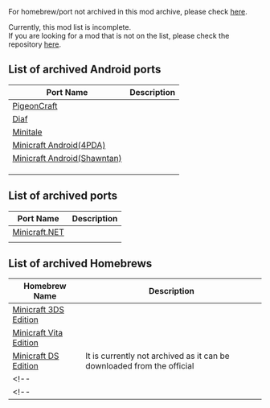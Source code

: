 
For homebrew/port not archived in this mod archive, please check [here](https://github.com/FurnishedChunk/Minicraft-Mod-Archives/blob/master/README.md#unarchived-mod-list).  

Currently, this mod list is incomplete.  
If you are looking for a mod that is not on the list, please check the repository [here](https://github.com/FurnishedChunk/Minicraft-Mod-Archives/tree/master/Minicraft%20Ports/).  

## List of archived Android ports
| Port Name | Description |
| ---- | ---- |
| [PigeonCraft](https://github.com/FurnishedChunk/Minicraft-Mod-Archives/tree/master/Minicraft%20Ports/Minicraft%20Android/PigeonCraft/Readme.md) |  |
| [Diaf](https://github.com/FurnishedChunk/Minicraft-Mod-Archives/tree/master/Minicraft%20Ports/Minicraft%20Android/diaf/Readme.md) |  |
| [Minitale](https://github.com/FurnishedChunk/Minicraft-Mod-Archives/tree/master/Minicraft%20Ports/Minicraft%20Android/MiniTale/readme.md) |  |
| [Minicraft Android(4PDA)](https://github.com/FurnishedChunk/Minicraft-Mod-Archives/tree/master/Minicraft%20Ports/Minicraft%20Android/Minicraft-4PDA/readme.md) |  |
| [Minicraft Android(Shawntan)](https://github.com/FurnishedChunk/Minicraft-Mod-Archives/tree/master/Minicraft%20Ports/Minicraft%20Android/Minicraft-Shawntan-Port/readme.md) |  |
| [](/readme.md) |  |
| [](/readme.md) |  |
| [](/readme.md) |  |

## List of archived ports
| Port Name | Description |
| ---- | ---- |
| [Minicraft.NET](https://github.com/FurnishedChunk/Minicraft-Mod-Archives/tree/master/Minicraft%20Ports/MiniCraft.NET/Readme.md) |  |
| [](/readme.md) |  |


## List of archived Homebrews
| Homebrew Name | Description |
| ---- | ---- |
| [Minicraft 3DS Edition](https://github.com/FurnishedChunk/Minicraft-Mod-Archives/tree/master/Minicraft%20Ports/Minicraft%20Homebrews/Minicraft%203DS%20Homebrew%20Edition/readme.md) |  |
| [Minicraft Vita Edition](https://github.com/FurnishedChunk/Minicraft-Mod-Archives/tree/master/Minicraft%20Ports/Minicraft%20Homebrews/Minicraft%20PSVita%20Homebrew%20Edition/readme.md) |  |
| [Minicraft DS Edition](https://github.com/FurnishedChunk/Minicraft-Mod-Archives/tree/master/Minicraft%20Ports/Minicraft-DS/readme.md) | It is currently not archived as it can be downloaded from the official |
<!--| []() | |-->
<!-- | [](/readme.md) |  | -->